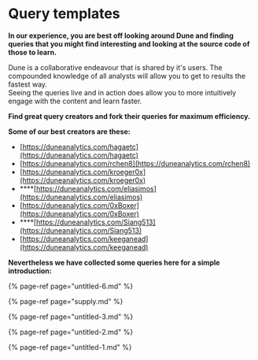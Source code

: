 # Query templates

**In our experience, you are best off looking around Dune and finding queries that you might find interesting and looking at the source code of those to learn.**

Dune is a collaborative endeavour that is shared by it's users. The compounded knowledge of all analysts will allow you to get to results the fastest way.   
Seeing the queries live and in action does allow you to more intuitively engage with the content and learn faster.

**Find great query creators and fork their queries for maximum efficiency.**

**Some of our best creators are these:**

* [https://duneanalytics.com/hagaetc](https://duneanalytics.com/hagaetc)
* [https://duneanalytics.com/rchen8](https://duneanalytics.com/rchen8)
* [https://duneanalytics.com/kroeger0x](https://duneanalytics.com/kroeger0x) 
* \*\*\*\*[https://duneanalytics.com/eliasimos](https://duneanalytics.com/eliasimos)
* [https://duneanalytics.com/0xBoxer](https://duneanalytics.com/0xBoxer)
* \*\*\*\*[https://duneanalytics.com/Siang513](https://duneanalytics.com/Siang513)
* [https://duneanalytics.com/keeganead](https://duneanalytics.com/keeganead)

**Nevertheless we have collected some queries here for a simple introduction:**

{% page-ref page="untitled-6.md" %}

{% page-ref page="supply.md" %}

{% page-ref page="untitled-3.md" %}

{% page-ref page="untitled-2.md" %}

{% page-ref page="untitled-1.md" %}

